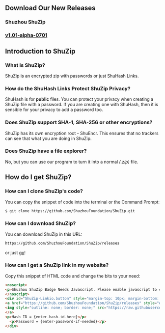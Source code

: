 ## Download Our New Releases
### Shuzhou ShuZip
### [v1.01-alpha-0701](https://shuzhouliu.github.io/downloads)
## Introduction to ShuZip
### What is ShuZip?
ShuZip is an encrypted zip with passwords or just ShuHash Links.
### How do the ShuHash Links Protect ShuZip Privacy?
ShuHash is for **public** files. You can protect your privacy when creating a ShuZip file with a password. If you are creating one with ShuHash, then it is sensible for your privacy to add a password too.
### Does ShuZip support SHA-1, SHA-256 or other encryptions?
ShuZip has its own encryption root - ShuEncr. This ensures that no trackers can see that what you are doing in ShuZip.
### Does ShuZip have a file explorer?
No, but you can use our program to turn it into a normal *(.zip)* file.
## How do I get ShuZip?
### How can I clone ShuZip's code?
You can copy the snippet of code into the terminal or the Command Prompt:
```Markdown
$ git clone https://github.com/ShuzhouFoundation/ShuZip.git
```
### How can I download ShuZip?
You can download ShuZip in this URL:
```Markdown
https://github.com/ShuzhouFoundation/ShuZip/releases
```
or just [go](https://github.com/ShuzhouFoundation/ShuZip/releases)!
### How can I get a ShuZip link in my website?
Copy this snippet of HTML code and change the bits to your need:
```Markdown
<noscript>
<p>Shuzhou ShuZip Badge Needs Javascript. Please enable javascript to continue.</p>
</noscript>
<div id="ShuZip-Linkio.button" style="margin-top: 10px; margin-bottom: 10px;">
<a href="https://github.com/ShuzhouFoundation/ShuZip/releases" style="outline: none; border: none;">
<img style="outline: none; border: none;" src="https://raw.githubusercontent.com/ShuzhouFoundation/ShuZip/master/pictures/downloadzipviashuziphash.png" alt="Download ShuZip">
</a>
<p>Hash ID = {enter-hash-id-here}</p>
  <p>Password = {enter-password-if-needed}</p>
</div>
```
